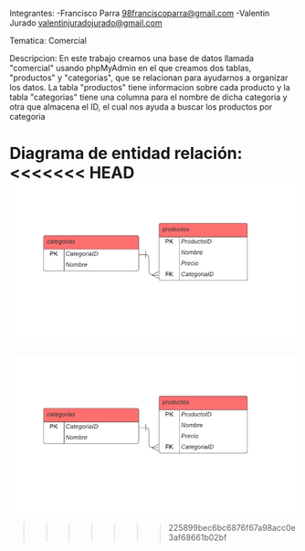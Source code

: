 Integrantes:
    -Francisco Parra 98franciscoparra@gmail.com
    -Valentin Jurado valentinjuradojurado@gmail.com

Tematica:
Comercial

Descripcion:
En este trabajo creamos una base de datos llamada "comercial" usando phpMyAdmin en el que creamos dos tablas, "productos" y "categorias", que se relacionan para ayudarnos a organizar los datos. La tabla "productos" tiene informacion sobre cada producto y la tabla "categorias" tiene una columna para el nombre de dicha categoria y otra que almacena el ID, el cual nos ayuda a buscar los productos por categoria 

Diagrama de entidad relación:
<<<<<<< HEAD
![Alt text](DER.jpeg)
=======
![Alt text](DER.jpeg)
>>>>>>> 225899bec6bc6876f67a98acc0e3af68661b02bf
